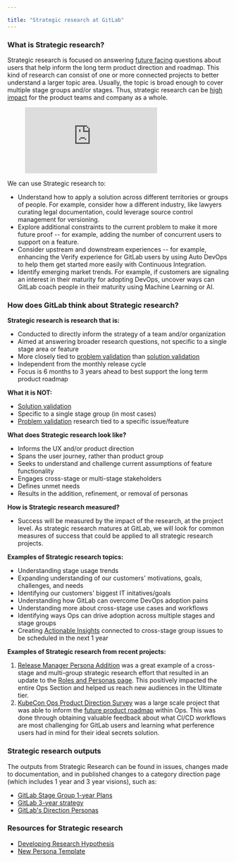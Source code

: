 ```yaml
---

title: "Strategic research at GitLab"
---
```








### What is Strategic research?

Strategic research is focused on answering [future facing](/handbook/product/ux/product-design/ux-roadmaps/#timeframe) questions about users that help inform the long term product direction and roadmap. This kind of research can consist of one or more connected projects to better understand a larger topic area. Usually, the topic is broad enough to cover multiple stage groups and/or stages. Thus, strategic research can be [high impact](https://uxdesign.cc/how-to-be-a-more-strategic-55915d8e9ef7) for the product teams and company as a whole.

<figure class="video_container">
  <iframe src="https://www.youtube.com/embed/pYJEiC9Cs-A" frameborder="0" allowfullscreen="true"> </iframe>
</figure>

We can use Strategic research to:

- Understand how to apply a solution across different territories or groups of people. For example, consider how a different industry, like lawyers curating legal documentation, could leverage source control management for versioning.
- Explore additional constraints to the current problem to make it more future proof -- for example, adding the number of concurrent users to support on a feature.  
- Consider upstream and downstream experiences -- for example, enhancing the Verify experience for GitLab users by using Auto DevOps to help them get started more easily with Continuous Integration.
- Identify emerging market trends. For example, if customers are signaling an interest in their maturity for adopting DevOps, uncover ways can GitLab coach people in their maturity using Machine Learning or AI.


### How does GitLab think about Strategic research?

**Strategic research is research that is:**
- Conducted to directly inform the strategy of a team and/or organization
- Aimed at answering broader research questions, not specific to a single stage area or feature
- More closely tied to [problem validation](/handbook/product/ux/ux-research/problem-validation-and-methods/) than [solution validation](/handbook/product/ux/ux-research/solution-validation-and-methods/)
- Independent from the monthly release cycle
- Focus is 6 months to 3 years ahead to best support the long term product roadmap

**What it is NOT:**
- [Solution validation](/handbook/product/ux/ux-research/solution-validation-and-methods/)
- Specific to a single stage group (in most cases)
- [Problem validation](/handbook/product/ux/ux-research/problem-validation-and-methods/) research tied to a specific issue/feature

**What does Strategic research look like?**
- Informs the UX and/or product direction
- Spans the user journey, rather than product group
- Seeks to understand and challenge current assumptions of feature functionality
- Engages cross-stage or multi-stage stakeholders
- Defines unmet needs
- Results in the addition, refinement, or removal of personas

**How is Strategic research measured?**
- Success will be measured by the impact of the research, at the project level.  As strategic research matures at GitLab, we will look for common measures of success that could be applied to all strategic research projects.

**Examples of Strategic research topics:**
- Understanding stage usage trends
- Expanding understanding of our customers' motivations, goals, challenges, and needs
- Identifying our customers' biggest IT initatives/goals
- Understanding how GitLab can overcome DevOps adoption pains
- Understanding more about cross-stage use cases and workflows
- Identifying ways Ops can drive adoption across multiple stages and stage groups
- Creating [Actionable Insights](/handbook/product/ux/ux-research/research-insights/) connected to cross-stage group issues to be scheduled in the next 1 year

**Examples of Strategic research from recent projects:**
1. [Release Manager Persona Addition](https://gitlab.com/gitlab-org/ux-research/-/issues/316) was a great example of a cross-stage and multi-group strategic research effort that resulted in an update to the [Roles and Personas page](/handbook/product/personas/). This positively impacted the entire Ops Section and helped us reach new audiences in the Ultimate tier.
1. [KubeCon Ops Product Direction Survey](https://gitlab.com/gitlab-org/ux-research/-/issues/1740) was a large scale project that was able to inform the [future product roadmap](https://about.gitlab.com/blog/2022/05/31/the-kubecon-summary-from-a-product-perspective/) within Ops. This was done through obtaining valuable feedback about what CI/CD workflows are most challenging for GitLab users and learning what perference users had in mind for their ideal secrets solution.

### Strategic research outputs

The outputs from Strategic Research can be found in issues, changes made to documentation, and in published changes to a category direction page (which includes 1 year and 3 year visions), such as:

- [GitLab Stage Group 1-year Plans](https://about.gitlab.com/direction/ops/#one-year-plans)
- [GitLab 3-year strategy](https://about.gitlab.com/direction/#3-year-strategy)
- [GitLab's Direction Personas](https://about.gitlab.com/direction/#personas)


### Resources for Strategic research

- [Developing Research Hypothesis](https://dovetailapp.com/projects/1c8ab3b2-5804-4f33-b2d7-80a7420f36cb)
- [New Persona Template](https://dovetailapp.com/projects/922698a3-e770-45bb-8fe1-6aee240f1df9)
